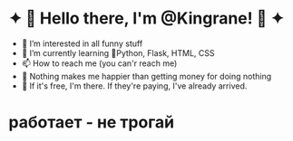 # ✦ 👑 Hello there, I'm @Kingrane! 👑 ✦
- 👀 I’m interested in all funny stuff
- 🌌 I’m currently learning 🐍Python, Flask, HTML, CSS
- 📫 How to reach me (you can'r reach me)
- 🤑 Nothing makes me happier than getting money for doing nothing
- 🎁 If it's free, I'm there. If they're paying, I've already arrived.
 # работает -  не трогай

<!---
Kingrane/Kingrane is a ✨ special ✨ repository because its `README.md` (this file) appears on your GitHub profile.
You can click the Preview link to take a look at your changes.
--->
